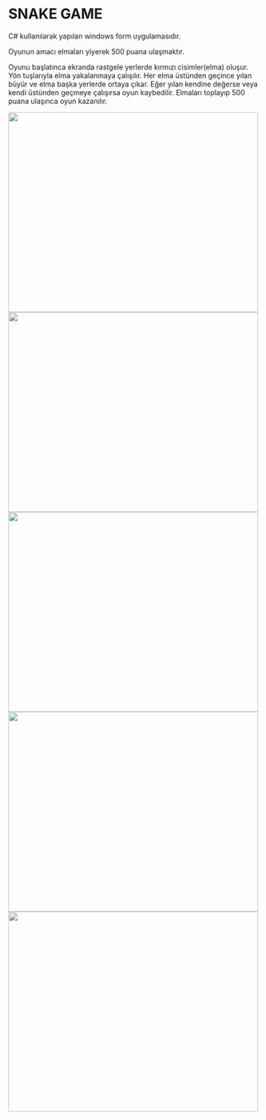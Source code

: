 # SNAKE GAME

C# kullanılarak yapılan windows form uygulamasıdır.

Oyunun amacı elmaları yiyerek 500 puana ulaşmaktır.

Oyunu başlatınca ekranda rastgele yerlerde kırmızı cisimler(elma) oluşur. Yön tuşlarıyla elma yakalanmaya çalışılır. Her elma üstünden geçince yılan büyür ve elma başka yerlerde ortaya çıkar. Eğer yılan kendine değerse veya kendi üstünden geçmeye çalışırsa oyun kaybedilir. Elmaları toplayıp 500 puana ulaşınca oyun kazanılır.


<img width="500" height="400"  src="https://github.com/user-attachments/assets/e2c2a55b-f3fe-4cc4-84a9-6ed605638c40" />

<img width="500" height="400" src="https://github.com/user-attachments/assets/7f24ab79-486c-4813-b204-0ea71254e301" />

<img width="500" height="400"  src="https://github.com/user-attachments/assets/0d53573e-cbb6-4ef1-a9c2-d6d822905766" />

<img width="500" height="400"  src="https://github.com/user-attachments/assets/05a48597-57ed-4200-8c01-db72169fcf46" />

<img width="500" height="400"  src="https://github.com/user-attachments/assets/58892741-3f88-4b52-9020-15312bb71039" />

